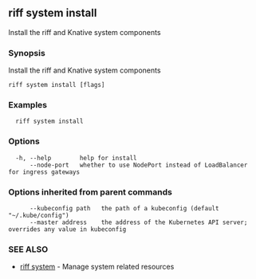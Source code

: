 ## riff system install

Install the riff and Knative system components

### Synopsis

Install the riff and Knative system components

```
riff system install [flags]
```

### Examples

```
  riff system install
```

### Options

```
  -h, --help        help for install
      --node-port   whether to use NodePort instead of LoadBalancer for ingress gateways
```

### Options inherited from parent commands

```
      --kubeconfig path   the path of a kubeconfig (default "~/.kube/config")
      --master address    the address of the Kubernetes API server; overrides any value in kubeconfig
```

### SEE ALSO

* [riff system](riff_system.md)	 - Manage system related resources

